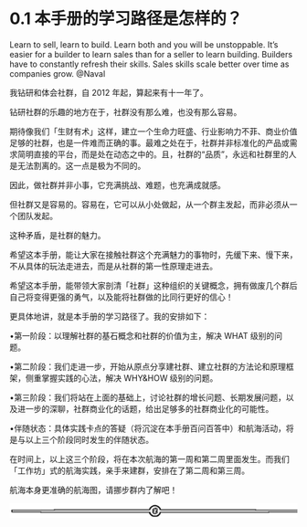 # 0.1 本手册的学习路径是怎样的？

Learn to sell, learn to build. Learn both and you will be unstoppable. It’s easier for a builder to learn sales than for a seller to learn building. Builders have to constantly refresh their skills. Sales skills scale better over time as companies grow. @Naval

我钻研和体会社群，自 2012 年起，算起来有十一年了。

钻研社群的乐趣的地方在于，社群没有那么难，也没有那么容易。

期待像我们「生财有术」这样，建立一个生命力旺盛、行业影响力不菲、商业价值足够的社群，也是一件难而正确的事。最难之处在于，社群并非标准化的产品或需求简明直接的平台，而是处在动态之中的。且，社群的“品质”，永远和社群里的人是无法割离的。这一点是极为不同的。

因此，做社群并非小事，它充满挑战、难题，也充满成就感。

但社群又是容易的。容易在，它可以从小处做起，从一个群主发起，而非必须从一个团队发起。

这种矛盾，是社群的魅力。

希望这本手册，能让大家在接触社群这个充满魅力的事物时，先缓下来、慢下来，不从具体的玩法走进去，而是从社群的第一性原理走进去。

希望这本手册，能带领大家剖清「社群」这种组织的关键概念，拥有做废几个群后自己将变得更强的勇气，以及能将社群做的比同行更好的信心！

更具体地讲，就是本手册的学习路径了。我的安排如下：

•第一阶段：以理解社群的基石概念和社群的价值为主，解决 WHAT 级别的问题。

•第二阶段：我们走进一步，开始从原点分享建社群、建立社群的方法论和原理框架，侧重掌握实践的心法，解决 WHY&HOW 级别的问题。

•第三阶段：我们将站在上面的基础上，讨论社群的增长问题、长期发展问题，以及进一步的深聊，社群商业化的话题，给出足够多的社群商业化的可能性。

•伴随状态：具体实践卡点的答疑（将沉淀在本手册百问百答中）和航海活动，将是与以上三个阶段同时发生的伴随状态。

在时间上，以上这三个阶段，将在本次航海的第一周和第二周里面发生。而我们「工作坊」式的航海实践，亲手来建群，安排在了第二周和第三周。

航海本身更准确的航海图，请挪步群内了解吧！

![](img/08b409e548d8d310a42e1b70226b77ec.png)